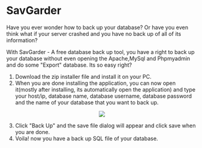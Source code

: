 # SavGarder

Have you ever wonder how to back up your database? Or have you even think what if your server crashed and you have no back up of all of its information? 

With SavGarder - A free database back up tool, you have a right to back up your database without even opening the Apache,MySql and Phpmyadmin and do some "Export" database. Its so easy right?


1. Download the zip installer file and install it on your PC. 
2. When you are done installing the application, you can now open it(mostly after installing, its automatically open the application) and type your host/ip, database name, database username, database password and the name of your database that you want to back up.

<center><img src="http://i.imgur.com/16kMQ27.png"></center>

3. Click "Back Up" and the save file dialog will appear and click save when you are done.
4. Voila! now you have a back up SQL file of your database.

